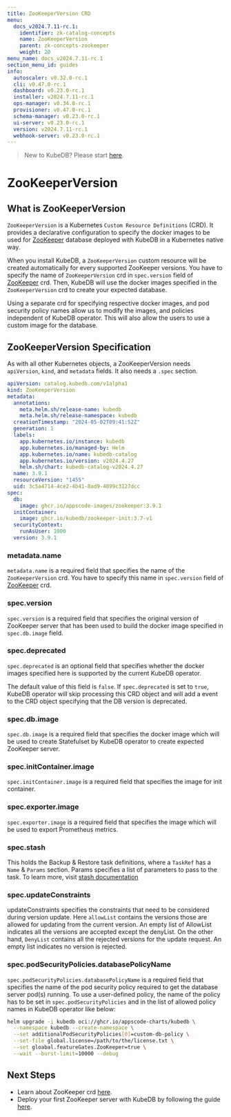 ```yaml
---
title: ZooKeeperVersion CRD
menu:
  docs_v2024.7.11-rc.1:
    identifier: zk-catalog-concepts
    name: ZooKeeperVersion
    parent: zk-concepts-zookeeper
    weight: 20
menu_name: docs_v2024.7.11-rc.1
section_menu_id: guides
info:
  autoscaler: v0.32.0-rc.1
  cli: v0.47.0-rc.1
  dashboard: v0.23.0-rc.1
  installer: v2024.7.11-rc.1
  ops-manager: v0.34.0-rc.1
  provisioner: v0.47.0-rc.1
  schema-manager: v0.23.0-rc.1
  ui-server: v0.23.0-rc.1
  version: v2024.7.11-rc.1
  webhook-server: v0.23.0-rc.1
---
```


> New to KubeDB? Please start [here](/docs/v2024.7.11-rc.1/README).

# ZooKeeperVersion

## What is ZooKeeperVersion

`ZooKeeperVersion` is a Kubernetes `Custom Resource Definitions` (CRD). It provides a declarative configuration to specify the docker images to be used for [ZooKeeper](https://zookeeper.apache.org/) database deployed with KubeDB in a Kubernetes native way.

When you install KubeDB, a `ZooKeeperVersion` custom resource will be created automatically for every supported ZooKeeper versions. You have to specify the name of `ZooKeeperVersion` crd in `spec.version` field of [ZooKeeper](/docs/v2024.7.11-rc.1/guides/zookeeper/concepts/zookeeper) crd. Then, KubeDB will use the docker images specified in the `ZooKeeperVersion` crd to create your expected database.

Using a separate crd for specifying respective docker images, and pod security policy names allow us to modify the images, and policies independent of KubeDB operator. This will also allow the users to use a custom image for the database.

## ZooKeeperVersion Specification

As with all other Kubernetes objects, a ZooKeeperVersion needs `apiVersion`, `kind`, and `metadata` fields. It also needs a `.spec` section.

```yaml
apiVersion: catalog.kubedb.com/v1alpha1
kind: ZooKeeperVersion
metadata:
  annotations:
    meta.helm.sh/release-name: kubedb
    meta.helm.sh/release-namespace: kubedb
  creationTimestamp: "2024-05-02T09:41:52Z"
  generation: 1
  labels:
    app.kubernetes.io/instance: kubedb
    app.kubernetes.io/managed-by: Helm
    app.kubernetes.io/name: kubedb-catalog
    app.kubernetes.io/version: v2024.4.27
    helm.sh/chart: kubedb-catalog-v2024.4.27
  name: 3.9.1
  resourceVersion: "1455"
  uid: 3c5a4714-4ce2-4b41-8ad9-4899c3127dcc
spec:
  db:
    image: ghcr.io/appscode-images/zookeeper:3.9.1
  initContainer:
    image: ghcr.io/kubedb/zookeeper-init:3.7-v1
  securityContext:
    runAsUser: 1000
  version: 3.9.1
```

### metadata.name

`metadata.name` is a required field that specifies the name of the `ZooKeeperVersion` crd. You have to specify this name in `spec.version` field of [ZooKeeper](/docs/v2024.7.11-rc.1/guides/zookeeper/concepts/zookeeper) crd.


### spec.version

`spec.version` is a required field that specifies the original version of ZooKeeper server that has been used to build the docker image specified in `spec.db.image` field.

### spec.deprecated

`spec.deprecated` is an optional field that specifies whether the docker images specified here is supported by the current KubeDB operator.

The default value of this field is `false`. If `spec.deprecated` is set to `true`, KubeDB operator will skip processing this CRD object and will add a event to the CRD object specifying that the DB version is deprecated.

### spec.db.image

`spec.db.image` is a required field that specifies the docker image which will be used to create Statefulset by KubeDB operator to create expected ZooKeeper server.

### spec.initContainer.image

`spec.initContainer.image` is a required field that specifies the image for init container.

### spec.exporter.image

`spec.exporter.image` is a required field that specifies the image which will be used to export Prometheus metrics.

### spec.stash

This holds the Backup & Restore task definitions, where a `TaskRef` has a `Name` & `Params` section. Params specifies a list of parameters to pass to the task.
To learn more, visit [stash documentation](https://stash.run/)

### spec.updateConstraints

updateConstraints specifies the constraints that need to be considered during version update. Here `allowList` contains the versions those are allowed for updating from the current version.
An empty list of AllowList indicates all the versions are accepted except the denyList.
On the other hand, `DenyList` contains all the rejected versions for the update request. An empty list indicates no version is rejected.

### spec.podSecurityPolicies.databasePolicyName

`spec.podSecurityPolicies.databasePolicyName` is a required field that specifies the name of the pod security policy required to get the database server pod(s) running. To use a user-defined policy, the name of the policy has to be set in `spec.podSecurityPolicies` and in the list of allowed policy names in KubeDB operator like below:

```bash
helm upgrade -i kubedb oci://ghcr.io/appscode-charts/kubedb \
  --namespace kubedb --create-namespace \
  --set additionalPodSecurityPolicies[0]=custom-db-policy \
  --set-file global.license=/path/to/the/license.txt \
  --set gloabal.featureGates.ZooKeeper=true \
  --wait --burst-limit=10000 --debug
```

## Next Steps

- Learn about ZooKeeper crd [here](/docs/v2024.7.11-rc.1/guides/zookeeper/concepts/zookeeper).
- Deploy your first ZooKeeper server with KubeDB by following the guide [here](/docs/v2024.7.11-rc.1/guides/zookeeper/quickstart/quickstart).
